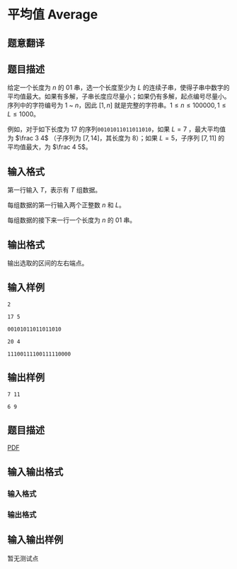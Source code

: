 # 平均值 Average

## 题意翻译

## 题目描述

给定一个长度为 $n$ 的 $01$ 串，选一个长度至少为 $L$ 的连续子串，使得子串中数字的平均值最大。如果有多解，子串长度应尽量小；如果仍有多解，起点编号尽量小。序列中的字符编号为 $1$ ~ $n$，因此 $[1,n]$ 就是完整的字符串。$1\le n\le 100000,1\le L\le 1000$。

例如，对于如下长度为 $17$ 的序列`00101011011011010`，如果 $L=7$ ，最大平均值为 $\frac 3 4$ （子序列为 $[7,14]$，其长度为 $8$）；如果 $L=5$，子序列 $[7,11]$ 的平均值最大，为 $\frac 4 5$。

## 输入格式

第一行输入 $T$，表示有 $T$ 组数据。

每组数据的第一行输入两个正整数 $n$ 和 $L$。

每组数据的接下来一行一个长度为 $n$ 的 $01$ 串。

## 输出格式

输出选取的区间的左右端点。

## 输入样例

`2 `

`17 5`

`00101011011011010`

`20 4`

`11100111100111110000 `

## 输出样例

`7 11`

`6 9`

## 题目描述

[problemUrl]: https://uva.onlinejudge.org/index.php?option=com_onlinejudge&Itemid=8&category=447&page=show_problem&problem=4197

[PDF](https://uva.onlinejudge.org/external/14/p1451.pdf)

## 输入输出格式

### 输入格式

### 输出格式

## 输入输出样例

暂无测试点

